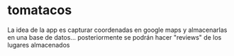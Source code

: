 # tomatacos

La idea de la app es capturar coordenadas en google maps y almacenarlas en una base de datos... posteriormente se podrán hacer "reviews" de los lugares almacenados


